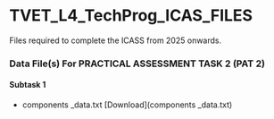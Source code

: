 # TVET_L4_TechProg_ICAS_FILES
Files required to complete the ICASS from 2025 onwards.

### Data File(s) For PRACTICAL ASSESSMENT TASK 2 (PAT 2)

#### Subtask 1
- components _data.txt [Download](components _data.txt)
